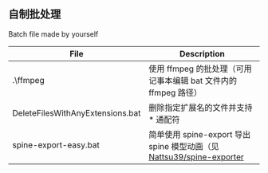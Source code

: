 自制批处理
---
Batch file made by yourself


| File | Description |
|  ----  | ----  |
| .\ffmpeg | 使用 ffmpeg 的批处理（可用记事本编辑 bat 文件内的 ffmpeg 路径） |
| DeleteFilesWithAnyExtensions.bat | 删除指定扩展名的文件并支持 \* 通配符 |
| spine-export-easy.bat | 简单使用 spine-export 导出 spine 模型动画（见 [Nattsu39/spine-exporter](https://github.com/Nattsu39/spine-exporter) |